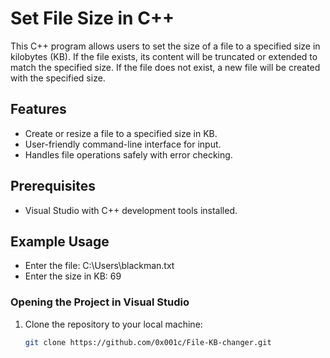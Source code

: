 # Set File Size in C++

This C++ program allows users to set the size of a file to a specified size in kilobytes (KB). If the file exists, its content will be truncated or extended to match the specified size. If the file does not exist, a new file will be created with the specified size.

## Features

- Create or resize a file to a specified size in KB.
- User-friendly command-line interface for input.
- Handles file operations safely with error checking.

## Prerequisites

- Visual Studio with C++ development tools installed.

## Example Usage

- Enter the file: C:\Users\blackman.txt
- Enter the size in KB: 69


### Opening the Project in Visual Studio

1. Clone the repository to your local machine:
   ```bash
   git clone https://github.com/0x001c/File-KB-changer.git
